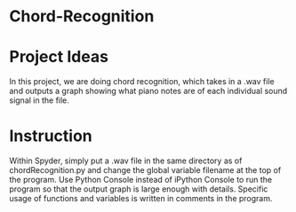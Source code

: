 # Chord-Recognition

# Project Ideas
In this project, we are doing chord recognition, which takes in a .wav file and outputs a graph showing what piano notes are 
of each individual sound signal in the file.

# Instruction
Within Spyder, simply put a .wav file in the same directory as of chordRecognition.py 
and change the global variable filename at the top of the program. Use Python Console instead of iPython Console to run the program so 
that the output graph is large enough with details. Specific usage of functions and variables is written in comments in the program.
